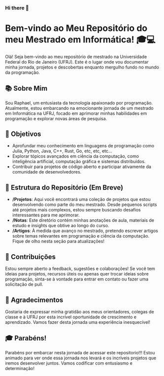 ### Hi there 👋
# Bem-vindo ao Meu Repositório do meu Mestrado em Informática! 🎓💻

Olá! Seja bem-vindo ao meu repositório de mestrado na Universidade Federal do Rio de Janeiro (UFRJ). Este é o lugar onde vou documentar minha jornada, projetos e descobertas enquanto mergulho fundo no mundo da programação.

## 📚 Sobre Mim

Sou Raphael, um entusiasta da tecnologia apaixonado por programação. Atualmente, estou embarcando na emocionante jornada de um mestrado em Informática na UFRJ, focado em aprimorar minhas habilidades em programação e explorar novas áreas de pesquisa.

## 🎯 Objetivos

- Aprofundar meu conhecimento em linguagens de programação como Julia, Python, Java, C++, Rust, Go, etc, etc, etc...
- Explorar tópicos avançados em ciência da computação, como inteligência artificial, computação gráfica e sistemas distribuídos.
- Contribuir para projetos de código aberto e participar ativamente da comunidade de desenvolvedores.

## 📂 Estrutura do Repositório (Em Breve)

- **/Projetos**: Aqui você encontrará uma coleção de projetos que estou desenvolvendo como parte do meu mestrado. Desde pequenos scripts até projetos mais complexos, estou sempre buscando desafios interessantes para me aprimorar.
- **/Notas**: Este diretório contém minhas anotações de aula, materiais de estudo e insights que obtive ao longo do curso.
- **/Artigos**: À medida que avanço no mestrado, pretendo escrever artigos sobre temas relevantes em programação e ciência da computação. Fique de olho nesta seção para atualizações!

## 🚀 Contribuições

Estou sempre aberto a feedback, sugestões e colaborações! Se você tem ideias para projetos, recursos úteis ou apenas quer trocar ideias sobre programação, sinta-se à vontade para entrar em contato ou fazer uma solicitação de pull.

## 📝 Agradecimentos

Gostaria de expressar minha gratidão aos meus orientadores, colegas de classe e à UFRJ por esta incrível oportunidade de crescimento e aprendizado. Vamos fazer desta jornada uma experiência inesquecível!

## 🎓 Parabéns!

Parabéns por embarcar nesta jornada de acessar este repositorio!!! Estou animado para ver onde essa jornada nos levará e os incríveis projetos que iremos desenvolver juntos. Vamos codificar com entusiasmo e determinação!


<!--
**Raphael-UFRJ/Raphael-UFRJ** is a ✨ _special_ ✨ repository because its `README.md` (this file) appears on your GitHub profile.

Here are some ideas to get you started:

- 🔭 I’m currently working on ...
- 🌱 I’m currently learning ...
- 👯 I’m looking to collaborate on ...
- 🤔 I’m looking for help with ...
- 💬 Ask me about ...
- 📫 How to reach me: ...
- 😄 Pronouns: ...
- ⚡ Fun fact: ...
-->

